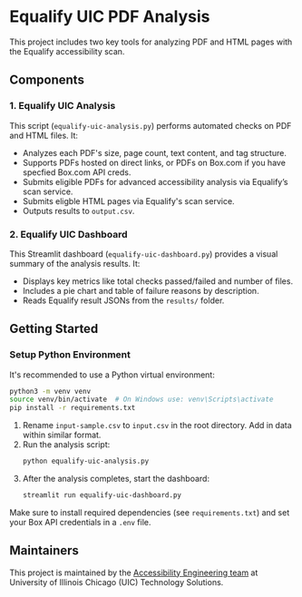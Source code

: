 # Equalify UIC PDF Analysis

This project includes two key tools for analyzing PDF and HTML pages with the Equalify accessibility scan.

## Components

### 1. Equalify UIC Analysis
This script (`equalify-uic-analysis.py`) performs automated checks on PDF and HTML files. It:
- Analyzes each PDF's size, page count, text content, and tag structure.
- Supports PDFs hosted on direct links, or PDFs on Box.com if you have specfied Box.com API creds.
- Submits eligible PDFs for advanced accessibility analysis via Equalify’s scan service.
- Submits eligble HTML pages via Equalify's scan service.
- Outputs results to `output.csv`.

### 2. Equalify UIC Dashboard
This Streamlit dashboard (`equalify-uic-dashboard.py`) provides a visual summary of the analysis results. It:
- Displays key metrics like total checks passed/failed and number of files.
- Includes a pie chart and table of failure reasons by description.
- Reads Equalify result JSONs from the `results/` folder.

## Getting Started

### Setup Python Environment

It's recommended to use a Python virtual environment:

```bash
python3 -m venv venv
source venv/bin/activate  # On Windows use: venv\Scripts\activate
pip install -r requirements.txt
```

1. Rename `input-sample.csv` to `input.csv` in the root directory. Add in data within similar format.
2. Run the analysis script:
   ```bash
   python equalify-uic-analysis.py
   ```
3. After the analysis completes, start the dashboard:
   ```bash
   streamlit run equalify-uic-dashboard.py
   ```

Make sure to install required dependencies (see `requirements.txt`) and set your Box API credentials in a `.env` file.

## Maintainers

This project is maintained by the [Accessibility Engineering team](https://it.uic.edu/accessibility/engineering/) at University of Illinois Chicago (UIC) Technology Solutions.